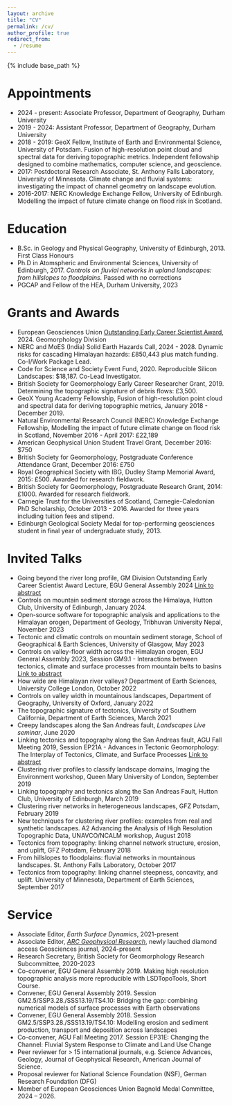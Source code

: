 ```yaml
---
layout: archive
title: "CV"
permalink: /cv/
author_profile: true
redirect_from:
  - /resume
---
```


{% include base_path %}

Appointments
======
* 2024 - present: Associate Professor, Department of Geography, Durham University
* 2019 - 2024: Assistant Professor, Department of Geography, Durham University
* 2018 - 2019: GeoX Fellow, Institute of Earth and Environmental Science, University of Potsdam. Fusion of
high-resolution point cloud and spectral data for deriving topographic metrics.
Independent fellowship designed to combine mathematics, computer science, and geoscience.
* 2017: Postdoctoral Research Associate, St. Anthony Falls Laboratory, University of Minnesota. Climate change
and fluvial systems: investigating the impact of channel geometry on landscape evolution.
* 2016-2017: NERC Knowledge Exchange Fellow, University of Edinburgh. Modelling the impact of future climate
change on flood risk in Scotland.


Education
======
* B.Sc. in Geology and Physical Geography, University of Edinburgh, 2013. First Class Honours
* Ph.D in Atomspheric and Environmental Sciences, University of Edinburgh, 2017. _Controls on fluvial networks in upland landscapes: from hillslopes to floodplains._ Passed with no corrections
* PGCAP and Fellow of the HEA, Durham University, 2023

Grants and Awards
======
* European Geosciences Union [Outstanding Early Career Scientist Award](https://www.egu.eu/awards-medals/division-outstanding-ecs-award/2024/fiona-j-clubb/), 2024. Geomorphology Division
* NERC and MoES (India) Solid Earth Hazards Call, 2024 - 2028. Dynamic risks for cascading Himalayan hazards: £850,443 plus match funding. Co-I/Work Package Lead.
* Code for Science and Society Event Fund, 2020. Reproducible Silicon Landscapes: $18,187. Co-Lead Investigator.
* British Society for Geomorphology Early Career Researcher Grant, 2019. Determining the topographic signature of debris flows: £3,500.
* GeoX Young Academy Fellowship, Fusion of high-resolution point cloud and spectral data for deriving
topographic metrics, January 2018 - December 2019.
* Natural Environmental Research Council (NERC) Knowledge Exchange Fellowship, Modelling the impact
of future climate change on flood risk in Scotland, November 2016 - April 2017: £22,189
* American Geophysical Union Student Travel Grant, December 2016: $750
* British Society for Geomorphology, Postgraduate Conference Attendance Grant, December 2016: £750
* Royal Geographical Society with IBG, Dudley Stamp Memorial Award, 2015: £500. Awarded for research
fieldwork.
* British Society for Geomorphology, Postgraduate Research Grant, 2014: £1000. Awarded for research
fieldwork.
* Carnegie Trust for the Universities of Scotland, Carnegie-Caledonian PhD Scholarship, October 2013 - 2016. Awarded for three years including tuition fees and stipend.
* Edinburgh Geological Society Medal for top-performing geosciences student in final year of undergraduate study, 2013.

Invited Talks
======
* Going beyond the river long profile, GM Division Outstanding Early Career Scientist Award Lecture, EGU General Assembly 2024 [Link to abstract](https://meetingorganizer.copernicus.org/EGU24/EGU24-6103.html)
* Controls on mountain sediment storage across the Himalaya, Hutton Club, University of Edinburgh, January 2024. 
* Open-source software for topographic analysis and applications to the Himalayan orogen, Department of Geology, Tribhuvan University Nepal, November 2023
* Tectonic and climatic controls on mountain sediment storage, School of Geographical & Earth Sciences, University of Glasgow, May 2023
* Controls on valley-floor width across the Himalayan orogen, EGU General Assembly 2023, Session GM9.1 - Interactions between tectonics, climate and surface processes from mountain belts to basins [Link to abstract](https://meetingorganizer.copernicus.org/EGU23/EGU23-3502.html)
* How wide are Himalayan river valleys? Department of Earth Sciences, University College London, October 2022
* Controls on valley width in mountainous landscapes, Department of Geography, University of Oxford, January 2022
* The topographic signature of tectonics, University of Southern California, Department of Earth Sciences, March 2021
* Creepy landscapes along the San Andreas fault, _Landscapes Live seminar_, June 2020
* Linking tectonics and topography along the San Andreas fault, AGU Fall Meeting 2019, Session EP21A - Advances in Tectonic Geomorphology: The Interplay of Tectonics, Climate, and Surface Processes [Link to abstract](https://agu.confex.com/agu/fm19/meetingapp.cgi/Paper/489425)
* Clustering river profiles to classify landscape domains, Imaging the Environment workshop, Queen Mary University of London, September 2019
* Linking topography and tectonics along the San Andreas Fault, Hutton Club, University of Edinburgh, March 2019
* Clustering river networks in heterogeneous landscapes, GFZ Potsdam, February 2019
* New techniques for clustering river profiles: examples from real and synthetic landscapes. A2 Advancing the Analysis of High Resolution Topographic Data, UNAVCO/NCALM workshop, August 2018
* Tectonics from topography: linking channel network structure, erosion, and uplift, GFZ Potsdam, February 2018
* From hillslopes to floodplains: fluvial networks in mountainous landscapes. St. Anthony Falls Laboratory, October 2017
* Tectonics from topography: linking channel steepness, concavity, and uplift. University of Minnesota, Department of Earth Sciences, September 2017

Service
======
* Associate Editor, _Earth Surface Dynamics_, 2021-present
* Associate Editor, [_ARC Geophysical Research_](https://arc-alliance.unc.edu/), newly lauched diamond access Geosciences journal, 2024-present 
* Research Secretary, British Society for Geomorphology Research Subcommittee, 2020-2023
* Co-convener, EGU General Assembly 2019. Making high resolution topographic analysis more reproducible with LSDTopoTools, Short Course.
* Convener, EGU General Assembly 2019. Session GM2.5/SSP3.28./SSS13.19/TS4.10: Bridging the gap: combining numerical models of surface processes with Earth observations
* Convener, EGU General Assembly 2018. Session GM2.5/SSP3.28./SSS13.19/TS4.10: Modelling erosion
and sediment production, transport and deposition across landscapes
* Co-convener, AGU Fall Meeting 2017. Session EP31E: Changing the Channel: Fluvial System Response
to Climate and Land Use Change
* Peer reviewer for > 15 international journals, e.g. Science Advances, Geology, Journal of Geophysical Research, American Journal of Science. 
* Proposal reviewer for National Science Foundation (NSF), German Research Foundation (DFG)
* Member of European Geosciences Union Bagnold Medal Committee, 2024 – 2026.

